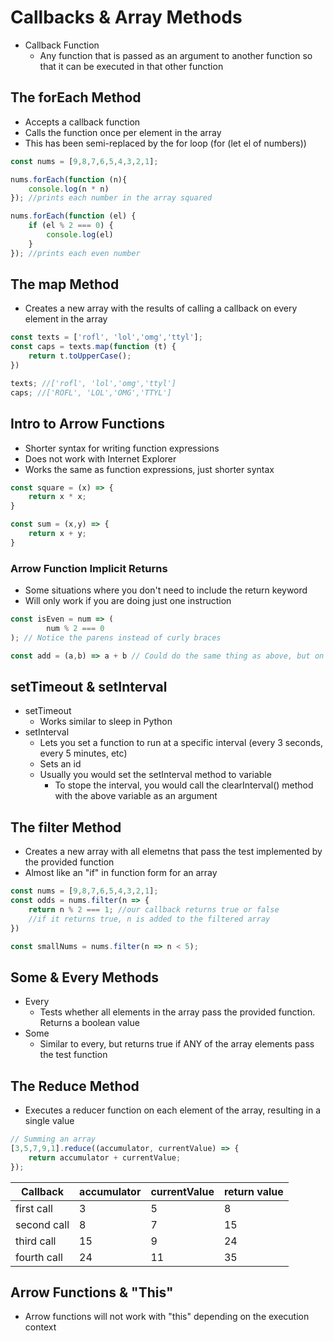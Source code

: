 # Callbacks & Array Methods

- Callback Function
  - Any function that is passed as an argument to another function so that it can be executed in that other function

## The forEach Method

- Accepts a callback function
- Calls the function once per element in the array
- This has been semi-replaced by the for loop (for (let el of numbers))

```Javascript
const nums = [9,8,7,6,5,4,3,2,1];

nums.forEach(function (n){
    console.log(n * n)
}); //prints each number in the array squared

nums.forEach(function (el) {
    if (el % 2 === 0) {
        console.log(el)
    }
}); //prints each even number
```

## The map Method

- Creates a new array with the results of calling a callback on every element in the array

```Javascript
const texts = ['rofl', 'lol','omg','ttyl'];
const caps = texts.map(function (t) {
    return t.toUpperCase();
})

texts; //['rofl', 'lol','omg','ttyl']
caps; //['ROFL', 'LOL','OMG','TTYL']
```

## Intro to Arrow Functions

- Shorter syntax for writing function expressions
- Does not work with Internet Explorer
- Works the same as function expressions, just shorter syntax

```Javascript
const square = (x) => {
    return x * x;
}

const sum = (x,y) => {
    return x + y;
}

```

### Arrow Function Implicit Returns

- Some situations where you don't need to include the return keyword
- Will only work if you are doing just one instruction

```Javascript
const isEven = num => (
        num % 2 === 0
); // Notice the parens instead of curly braces

const add = (a,b) => a + b // Could do the same thing as above, but on one line
```

## setTimeout & setInterval

- setTimeout
  - Works similar to sleep in Python
- setInterval
  - Lets you set a function to run at a specific interval (every 3 seconds, every 5 minutes, etc)
  - Sets an id
  - Usually you would set the setInterval method to variable
    - To stope the interval, you would call the clearInterval() method with the above variable as an argument

## The filter Method

- Creates a new array with all elemetns that pass the test implemented by the provided function
- Almost like an "if" in function form for an array

```Javascript
const nums = [9,8,7,6,5,4,3,2,1];
const odds = nums.filter(n => {
    return n % 2 === 1; //our callback returns true or false
    //if it returns true, n is added to the filtered array
})

const smallNums = nums.filter(n => n < 5);

```

## Some & Every Methods

- Every
  - Tests whether all elements in the array pass the provided function. Returns a boolean value
- Some
  - Similar to every, but returns true if ANY of the array elements pass the test function

## The Reduce Method

- Executes a reducer function on each element of the array, resulting in a single value

```Javascript
// Summing an array
[3,5,7,9,1].reduce((accumulator, currentValue) => {
    return accumulator + currentValue;
});
```

| Callback    | accumulator | currentValue | return value |
| ----------- | ----------- | ------------ | ------------ |
| first call  | 3           | 5            | 8            |
| second call | 8           | 7            | 15           |
| third call  | 15          | 9            | 24           |
| fourth call | 24          | 11           | 35           |

## Arrow Functions & "This"

- Arrow functions will not work with "this" depending on the execution context
